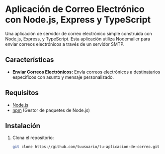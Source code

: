 # Aplicación de Correo Electrónico con Node.js, Express y TypeScript

Una aplicación de servidor de correo electrónico simple construida con Node.js, Express, y TypeScript. Esta aplicación utiliza Nodemailer para enviar correos electrónicos a través de un servidor SMTP.

## Características

- **Enviar Correos Electrónicos:** Envía correos electrónicos a destinatarios específicos con asunto y mensaje personalizado.

## Requisitos

- [Node.js](https://nodejs.org/)
- [npm](https://www.npmjs.com/) (Gestor de paquetes de Node.js)

## Instalación

1. Clona el repositorio:

   ```bash
   git clone https://github.com/tuusuario/tu-aplicacion-de-correo.git
